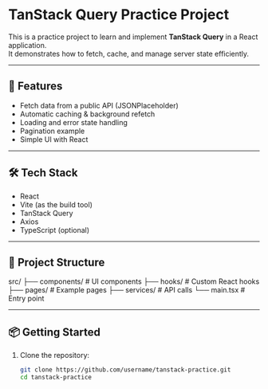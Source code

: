 # TanStack Query Practice Project

This is a practice project to learn and implement **TanStack Query** in a React application.  
It demonstrates how to fetch, cache, and manage server state efficiently.

---

## 🚀 Features
- Fetch data from a public API (JSONPlaceholder)
- Automatic caching & background refetch
- Loading and error state handling
- Pagination example
- Simple UI with React

---

## 🛠️ Tech Stack
- React
- Vite (as the build tool)
- TanStack Query
- Axios
- TypeScript (optional)

---

## 📂 Project Structure

src/
├── components/ # UI components
├── hooks/ # Custom React hooks
├── pages/ # Example pages
├── services/ # API calls
└── main.tsx # Entry point


---

## 📦 Getting Started

1. Clone the repository:
   ```bash
   git clone https://github.com/username/tanstack-practice.git
   cd tanstack-practice
